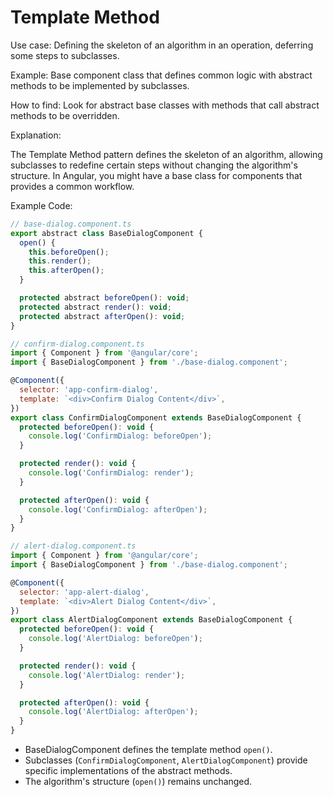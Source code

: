 # Template Method

Use case: Defining the skeleton of an algorithm in an operation, deferring some steps to subclasses.

Example: Base component class that defines common logic with abstract methods to be implemented by subclasses.

How to find: Look for abstract base classes with methods that call abstract methods to be overridden.

Explanation:

The Template Method pattern defines the skeleton of an algorithm, allowing subclasses to redefine certain steps without changing the algorithm's structure. In Angular, you might have a base class for components that provides a common workflow.

Example Code:

```js
// base-dialog.component.ts
export abstract class BaseDialogComponent {
  open() {
    this.beforeOpen();
    this.render();
    this.afterOpen();
  }

  protected abstract beforeOpen(): void;
  protected abstract render(): void;
  protected abstract afterOpen(): void;
}

// confirm-dialog.component.ts
import { Component } from '@angular/core';
import { BaseDialogComponent } from './base-dialog.component';

@Component({
  selector: 'app-confirm-dialog',
  template: `<div>Confirm Dialog Content</div>`,
})
export class ConfirmDialogComponent extends BaseDialogComponent {
  protected beforeOpen(): void {
    console.log('ConfirmDialog: beforeOpen');
  }

  protected render(): void {
    console.log('ConfirmDialog: render');
  }

  protected afterOpen(): void {
    console.log('ConfirmDialog: afterOpen');
  }
}

// alert-dialog.component.ts
import { Component } from '@angular/core';
import { BaseDialogComponent } from './base-dialog.component';

@Component({
  selector: 'app-alert-dialog',
  template: `<div>Alert Dialog Content</div>`,
})
export class AlertDialogComponent extends BaseDialogComponent {
  protected beforeOpen(): void {
    console.log('AlertDialog: beforeOpen');
  }

  protected render(): void {
    console.log('AlertDialog: render');
  }

  protected afterOpen(): void {
    console.log('AlertDialog: afterOpen');
  }
}
```

- BaseDialogComponent defines the template method `open()`.
- Subclasses (`ConfirmDialogComponent`, `AlertDialogComponent`) provide specific implementations of the abstract methods.
- The algorithm's structure (`open()`) remains unchanged.
